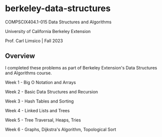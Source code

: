 # berkeley-data-structures

COMPSCIX404.1-015 Data Structures and Algorithms

University of California Berkeley Extension

Prof. Carl Limsico | Fall 2023


## Overview

I completed these problems as part of Berkeley Extension's Data Structures and Algorithms course.

Week 1 - Big O Notation and Arrays

Week 2 - Basic Data Structures and Recursion

Week 3 - Hash Tables and Sorting

Week 4 - Linked Lists and Trees

Week 5 - Tree Traversal, Heaps, Tries

Week 6 - Graphs, Dijkstra's Algorithm, Topological Sort

